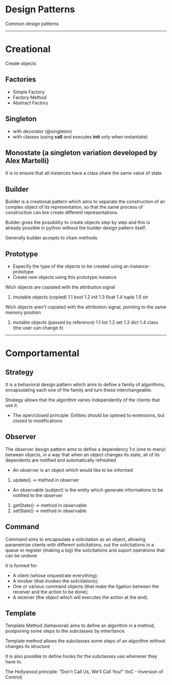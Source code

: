 # Design Patterns

Common design patterns

---

# Creational

Create objects

## Factories

- Simple Factory
- Factory Method
- Abstract Factory

## Singleton

- with decorator (@singleton)
- with classes (using __call__ and executes __init__ only when instantiate)

## Monostate (a singleton variation developed by Alex Martelli)

It is to ensure that all instances have a class share the same value of state

## Builder

Builder is a creational pattern which aims to separate the construction of an complex object of its representation, so that the same process of construction can bre create different representations.

Builder gives the possibility to create objects step by step and this is already possible in python without the builder design pattern itself.

Generally builder accepts to chain methods

## Prototype

- Especify the type of the objects to be created
using an instance-prototype
- Create new objects using this prototype instance

Wich objects are copiated with the attribution signal
1. imutable objects (copied)
1.1 bool
1.2 init
1.3 float
1.4 tuple
1.5 str

Wich objects aren't copiated with the attribution signal, pointing to the same memory position

1. mutable objects (passed by reference)
1.1 list
1.2 set
1.3 dict
1.4 class (the user can change it)

---

# Comportamental

## Strategy

It is a behavioral design pattern which aims to define a family of algorithms, encapsulating each one of the family and turn these interchangeable.

Strategy allows that the algorithm varies independently of the clients that use it.

- The open/closed principle: Entities should be opened to extensions, but closed to modifications

## Observer

The observer design pattern aims to define a dependency 1:n (one to many) between objects, in a way that when an object changes its state, all of its dependents are notified and automatically refreshed

- An observer is an object which would like to be informed
1. update() -> method in observer

- An observable (subject) is the entity which generate informations to be notified to the observer
1. getState() -> method in observable
2. setState() -> method in observable

## Command

Command aims to encapsulate a solicitation as an object,
allowing parametrize clients with different solicitations,
out the solicitations in a queue or register (making a log)
the solicitations and suport operations that can be undone

It is formed for:
- A client (whose orquestrate everything);
- A invoker (that invokes the solicitations);
- One or various command objects (that make the ligation between the receiver and the action to be done);
- A receiver (the object which will executes the action at the end).

## Template

Template Method (behavioral) aims to define an algorithm in a method, postponing some steps to the subclasses by inheritance.

Template method allows the subclasses some steps of an algorithm without changes its structure

It is also possible to define hooks for the subclasses use whenever they have to.

The Hollywood principle: "Don't Call Us, We'll Call You!"
(IoC - Inversion of Control)
